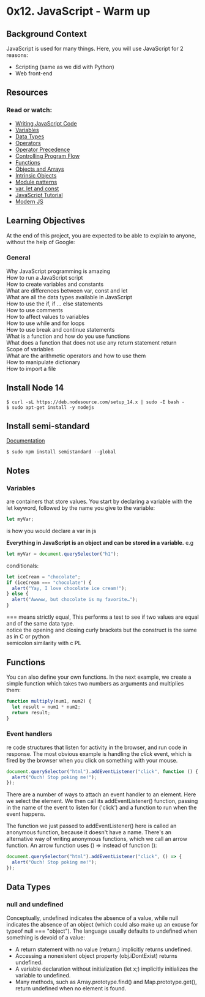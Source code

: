 # 0x12. JavaScript - Warm up

## Background Context

JavaScript is used for many things. Here, you will use JavaScript for 2 reasons:

- Scripting (same as we did with Python)
- Web front-end

## Resources

### Read or watch:

- [Writing JavaScript Code](https://developer.mozilla.org/en-US/docs/Learn_web_development/Getting_started/Your_first_website/Adding_interactivity)
- [Variables](https://developer.mozilla.org/en-US/docs/Learn_web_development/Core/Scripting/Variables)
- [Data Types](https://developer.mozilla.org/en-US/docs/Web/JavaScript/Data_structures)
- [Operators](https://developer.mozilla.org/en-US/docs/Web/JavaScript/Guide/Expressions_and_operators)
- [Operator Precedence](https://developer.mozilla.org/en-US/docs/Web/JavaScript/Reference/Operators/Operator_precedence)
- [Controlling Program Flow](https://developer.mozilla.org/en-US/docs/Web/JavaScript/Guide/Control_flow_and_error_handling)
- [Functions](https://developer.mozilla.org/en-US/docs/Learn_web_development/Core/Scripting/Functions)
- [Objects and Arrays](https://developer.mozilla.org/en-US/docs/Learn_web_development/Core/Scripting/Object_basics)
- [Intrinsic Objects](https://developer.mozilla.org/en-US/docs/Learn_web_development/Extensions/Advanced_JavaScript_objects)
- [Module patterns](https://darrenderidder.github.io/talks/ModulePatterns/#/5)
- [var, let and const](https://www.youtube.com/watch?v=sjyJBL5fkp8)
- [JavaScript Tutorial](https://www.youtube.com/watch?v=vZBCTc9zHtI)
- [Modern JS](https://github.com/mbeaudru/modern-js-cheatsheet)

## Learning Objectives

At the end of this project, you are expected to be able to explain to anyone, without the help of Google:

### General

Why JavaScript programming is amazing  
How to run a JavaScript script  
How to create variables and constants  
What are differences between var, const and let  
What are all the data types available in JavaScript  
How to use the if, if ... else statements  
How to use comments  
How to affect values to variables  
How to use while and for loops  
How to use break and continue statements  
What is a function and how do you use functions  
What does a function that does not use any return statement return  
Scope of variables  
What are the arithmetic operators and how to use them  
How to manipulate dictionary  
How to import a file

## Install Node 14

```console
$ curl -sL https://deb.nodesource.com/setup_14.x | sudo -E bash -
$ sudo apt-get install -y nodejs
```

## Install semi-standard

[Documentation](https://github.com/standard/semistandard)

```console
$ sudo npm install semistandard --global
```

## Notes

### Variables

are containers that store values. You start by declaring a variable with the let keyword,
followed by the name you give to the variable:

```javascript
let myVar;
```

is how you would declare a var in js

**Everything in JavaScript is an object and can be stored in a variable.**
e.g

```javascript
let myVar = document.querySelector("h1");
```

conditionals:

```javascript
let iceCream = "chocolate";
if (iceCream === "chocolate") {
  alert("Yay, I love chocolate ice cream!");
} else {
  alert("Awwww, but chocolate is my favorite…");
}
```

=== means strictly equal, This performs a test to see if two values are equal and
of the same data type.  
notice the opening and closing curly brackets but the construct is the same as in C
or python  
semicolon similarity with c PL

## Functions

You can also define your own functions. In the next example, we create a simple function
which takes two numbers as arguments and multiplies them:

```javascript
function multiply(num1, num2) {
  let result = num1 * num2;
  return result;
}
```

### Event handlers

re code structures that listen for activity in the browser, and run code in response. The most obvious example is handling the _click_ event, which is fired by the browser when you click on something with your mouse.

```javascript
document.querySelector("html").addEventListener("click", function () {
  alert("Ouch! Stop poking me!");
});
```

There are a number of ways to attach an event handler to an element. Here we select the <html> element. We then call its addEventListener() function, passing in the name of the event to listen for ('click') and a function to run when the event happens.

The function we just passed to addEventListener() here is called an anonymous function, because it doesn't have a name. There's an alternative way of writing anonymous functions, which we call an arrow function. An arrow function uses () => instead of function ():

```javascript
document.querySelector("html").addEventListener("click", () => {
  alert("Ouch! Stop poking me!");
});
```

## Data Types

### null and undefined

Conceptually, undefined indicates the absence of a value, while null indicates the absence of an object
(which could also make up an excuse for typeof null === "object"). The language usually defaults to
undefined when something is devoid of a value:

- A return statement with no value (return;) implicitly returns undefined.
- Accessing a nonexistent object property (obj.iDontExist) returns undefined.
- A variable declaration without initialization (let x;) implicitly initializes the variable to undefined.
- Many methods, such as Array.prototype.find() and Map.prototype.get(), return undefined when no element
  is found.
